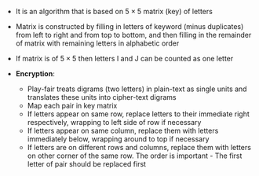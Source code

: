 - It is an algorithm that is based on $5 \times 5$ matrix (key) of letters
- Matrix is constructed by filling in letters of keyword (minus duplicates) from left to right and from top to bottom, and then filling in the remainder of matrix with remaining letters in alphabetic order
- If matrix is of $5 \times 5$ then letters I and J can be counted as one letter

- **Encryption**:
	- Play-fair treats digrams (two letters) in plain-text as single units and translates these units into cipher-text digrams
	- Map each pair in key matrix
	- If letters appear on same row, replace letters to their immediate right respectively, wrapping to left side of row if necessary
	- If letters appear on same column, replace them with letters immediately below, wrapping around to top if necessary
	- If letters are on different rows and columns, replace them with letters on other corner of the same row. The order is important - The first letter of pair should be replaced first
